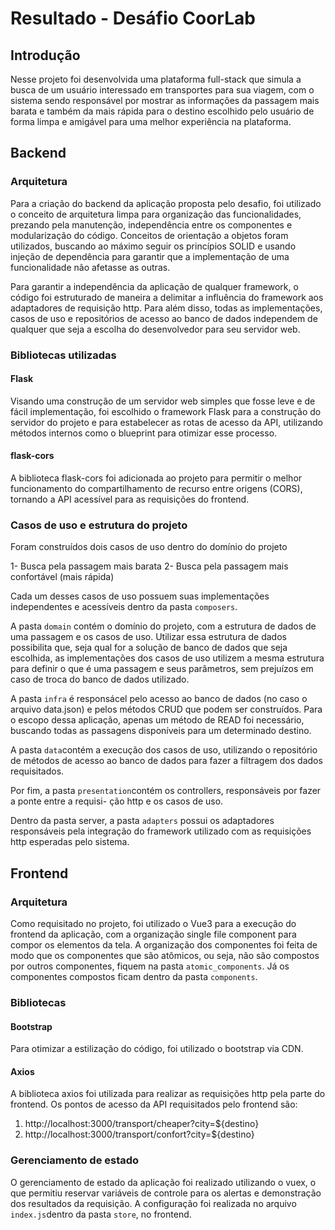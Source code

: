 # Resultado - Desáfio CoorLab

## Introdução

Nesse projeto foi desenvolvida uma plataforma full-stack que simula a busca de um usuário
interessado em transportes para sua viagem, com o sistema sendo responsável por mostrar as
informações da passagem mais barata e também da mais rápida para o destino escolhido pelo 
usuário de forma limpa e amigável para uma melhor experiência na plataforma.

## Backend

### Arquitetura

Para a criação do backend da aplicação proposta pelo desafio, foi utilizado o conceito
de arquitetura limpa para organização das funcionalidades, prezando pela manutenção, independência
entre os componentes e modularização do código. Conceitos de orientação a objetos foram
utilizados, buscando ao máximo seguir os princípios SOLID e usando injeção de dependência 
para garantir que a implementação de uma funcionalidade não afetasse as outras.

Para garantir a independência da aplicação de qualquer framework, o código foi estruturado
de maneira a delimitar a influência do framework aos adaptadores de requisição http. Para além disso,
todas as implementações, casos de uso e repositórios de acesso ao banco de dados independem 
de qualquer que seja a escolha do desenvolvedor para seu servidor web.


### Bibliotecas utilizadas

#### Flask

Visando uma construção de um servidor web simples que fosse leve e de fácil implementação,
foi escolhido o framework Flask para a construção do servidor do projeto e para estabelecer as rotas
de acesso da API, utilizando métodos internos como o blueprint para otimizar esse processo.

#### flask-cors

A biblioteca flask-cors foi adicionada ao projeto para permitir o melhor funcionamento
do compartilhamento de recurso entre origens (CORS), tornando a API acessível para as
requisições do frontend.

### Casos de uso e estrutura do projeto

Foram construídos dois casos de uso dentro do domínio do projeto

1- Busca pela passagem mais barata
2- Busca pela passagem mais confortável (mais rápida)

Cada um desses casos de uso possuem suas implementações independentes e acessíveis dentro
da pasta ```composers```. 

A pasta ```domain``` contém o domínio do projeto, com a estrutura de dados de uma passagem
e os casos de uso. Utilizar essa estrutura de dados possibilita que, seja qual for a solução
de banco de dados que seja escolhida, as implementações dos casos de uso utilizem a mesma
estrutura para definir o que é uma passagem e seus parâmetros, sem prejuízos em caso de troca
do banco de dados utilizado.

A pasta ```infra``` é responsácel pelo acesso ao banco de dados (no caso o arquivo data.json) 
e pelos métodos CRUD que podem ser construídos. Para o escopo dessa aplicação, apenas um método
de READ foi necessário, buscando todas as passagens disponíveis para um determinado destino.

A pasta ```data```contém a execução dos casos de uso, utilizando o repositório de métodos de acesso
ao banco de dados para fazer a filtragem dos dados requisitados.

Por fim, a pasta ```presentation```contém os controllers, responsáveis por fazer a ponte entre a requisi-
ção http e os casos de uso.

Dentro da pasta server, a pasta ```adapters``` possui os adaptadores responsáveis pela integração 
do framework utilizado com as requisições http esperadas pelo sistema.

## Frontend

### Arquitetura

Como requisitado no projeto, foi utilizado o Vue3 para a execução do frontend da aplicação, 
com a organização single file component para compor os elementos da tela. A organização dos 
componentes foi feita de modo que os componentes que são atômicos, ou seja, não são compostos
por outros componentes, fiquem na pasta ```atomic_components```. Já os componentes compostos
ficam dentro da pasta ```components```.

### Bibliotecas

#### Bootstrap

Para otimizar a estilização do código, foi utilizado o bootstrap via CDN.

#### Axios

A biblioteca axios foi utilizada para realizar as requisições http pela parte
do frontend. Os pontos de acesso da API requisitados pelo frontend são:

1) http://localhost:3000/transport/cheaper?city=${destino}
2) http://localhost:3000/transport/confort?city=${destino}

### Gerenciamento de estado

O gerenciamento de estado da aplicação foi realizado utilizando o vuex, o que permitiu 
reservar variáveis de controle para os alertas e demonstração dos resultados da requisição.
A configuração foi realizada no arquivo ```index.js```dentro da pasta ```store```, no frontend.



